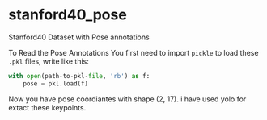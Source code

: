 # stanford40_pose
Stanford40 Dataset with Pose annotations 

To Read the Pose Annotations You first need to import `pickle` to load these `.pkl` files, write like this:

```python
with open(path-to-pkl-file, 'rb') as f:
    pose = pkl.load(f)
```
Now you have pose coordiantes with shape (2, 17). i have used yolo for extact these keypoints.
